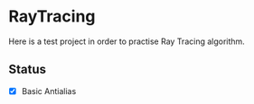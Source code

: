 # RayTracing  

Here is a test project in order to practise Ray Tracing algorithm.

## Status
- [x] Basic Antialias
